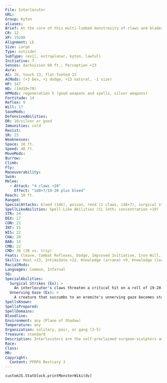 ```yaml
---
File: Interlocutor
URL: 
Group: Kyton
aliases: 
Brief: At the core of this multi-limbed monstrosity of claws and blades struggles a glistening mass of veins, organs, and twisted flesh.
CR: 12
XP: 19200
Alignment: LE
Size: Large
Type: outsider
SubType: (evil, extraplanar, kyton, lawful)
Initiative: 7
Senses: darkvision 60 ft.; Perception +23
Aura: 
AC: 26, touch 13, flat-footed 22
ACMods: (+3 Dex, +1 dodge, +13 natural, -1 size)
HP: 147
HD: (14d10+70)
HPMods: regeneration 5 (good weapons and spells, silver weapons)
Fortitude: 14
Reflex: 9
Will: 17
SaveMods: 
DefensiveAbilities: 
DR: 10/silver or good
Immunities: cold
Resist: 
SR: 23
Weaknesses: 
Space: 10 ft.
Speed: 40 ft.
MoveMods: 
Burrow: 
Climb: 
Fly: 
Maneuverability: 
Swim: 
Melee: 
  - Attack: "4 claws +20"
    Effect: "1d8+7/19-20 plus bleed"
Reach: 10 ft.
Ranged: 
SpecialAttacks: bleed (1d6), poison, rend (2 claws, 1d8+7), surgical strikes, unnerving gaze (30 ft.; DC 22)
SpellLikeAbilities: Spell-Like Abilities (CL 14th; concentration +19)   At Will-bleed (DC 15), plane shift (from the Material Plane to the Plane of Shadow Plane, self only), stabilize   3/day-cure serious wounds, restoration   1/day-breath of life
STR: 24
DEX: 17
CON: 21
INT: 15
WIS: 22
CHA: 20
BAB: 14
CMB: 22
CMD: 36 (38 vs. trip)
Feats: Cleave, Combat Reflexes, Dodge, Improved Initiative, Iron Will, Lightning Reflexes, Power Attack
Skills: Heal +23, Intimidate +22, Knowledge (arcana) +9, Knowledge (local) +9, Knowledge (religion) +9, Knowledge (dungeoneering) +12, Knowledge (nature) +12, Knowledge (planes) +12, Perception +23, Sense Motive +23, Stealth +16
RacialMods: 
Languages: Common, Infernal
SQ: 
SpecialAbilities:
  Surgical Strikes (Ex): >
    An interlocutor's claws threaten a critical hit on a roll of 19-20. On a successful critical hit, that claw deals 2d6 bleed damage rather than 1d6.
  Unnerving Gaze (Ex): >
    A creature that succumbs to an eremite's unnerving gaze becomes staggered for 1 round as it becomes convinced that it recognizes some of its own body parts entangled in the interlocutor's body.
SpellsKnown: 
SpellsPrepared: 
SpellDomains: 
Bloodline: 
Environment: any (Plane of Shadow)
Temperature: any
Organization: solitary, pair, or gang (3-5)
Treasure: standard
Description: Interlocutors are the self-proclaimed surgeon-sculptors among kytons, viewing their practice as more art than medical process. Each victim is a new chance to study the art of pain and sensation through horror-stricken eyes. Their ability to heal the damage they inflict, even to the extent of restoring life to a subject that has only just expired, is perhaps more feared than their eagerness to cut flesh. To an interlocutor's victim, death is a mercy that is rarely offered.  Nowhere is the interlocutor's mastery of flesh more apparent than in their bodies, for their apotheosis from mortal into kyton involves the shedding of useless parts down to a tangle of nerves, veins, and various organs. These are then incorporated into bodies made of semi-living metal fashioned from raw shadowstuff harvested in strange reaches of the Plane of Shadow, giving the kyton a terrifying body. Periodically, an arm or other "leftover" limb is retained by the kyton, but only in the same way someone might retain ownership of a treasured piece of jewelry as a keepsake or memento. Some interlocutors retain nothing of their old bodies of flesh save the brain, nerves, and portions of their circulatory system.  Interlocutors are 9 feet tall and weigh 800 pounds.
Race: 
Class: 
MR: 
Copyright:
  Content: PFRPG Bestiary 3
---
```

```dataviewjs
customJS.Statblock.printMonsterWiki(dv)
```
